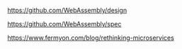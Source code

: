 https://github.com/WebAssembly/design

https://github.com/WebAssembly/spec

https://www.fermyon.com/blog/rethinking-microservices

